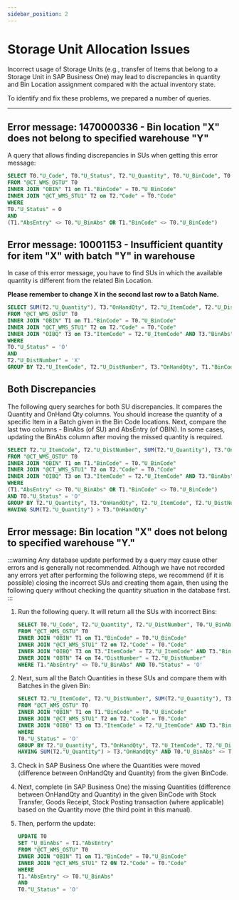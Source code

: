 ```yaml
---
sidebar_position: 2
---
```


# Storage Unit Allocation Issues

Incorrect usage of Storage Units (e.g., transfer of Items that belong to a Storage Unit in SAP Business One) may lead to discrepancies in quantity and Bin Location assignment compared with the actual inventory state.

To identify and fix these problems, we prepared a number of queries.

---

## Error message: 1470000336 - Bin location "X" does not belong to specified warehouse "Y"

A query that allows finding discrepancies in SUs when getting this error message:

```sql
SELECT T0."U_Code", T0."U_Status", T2."U_Quantity", T0."U_BinCode", T0."U_BinAbs", T1."AbsEntry", T1."BinCode"
FROM "@CT_WMS_OSTU" T0
INNER JOIN "OBIN" T1 on T1."BinCode" = T0."U_BinCode"
INNER JOIN "@CT_WMS_STU1" T2 on T2."Code" = T0."Code"
WHERE
T0."U_Status" = O
AND
(T1."AbsEntry" <> T0."U_BinAbs" OR T1."BinCode" <> T0."U_BinCode")
```

## Error message: 10001153 - Insufficient quantity for item "X" with batch "Y" in warehouse

In case of this error message, you have to find SUs in which the available quantity is different from the related Bin Location.

**Please remember to change X in the second last row to a Batch Name.**

```sql
SELECT SUM(T2."U_Quantity"), T3."OnHandQty", T2."U_ItemCode", T2."U_DistNumber", T1."BinCode"
FROM "@CT_WMS_OSTU" T0
INNER JOIN "OBIN" T1 on T1."BinCode" = T0."U_BinCode"
INNER JOIN "@CT_WMS_STU1" T2 on T2."Code" = T0."Code"
INNER JOIN "OIBQ" T3 on T3."ItemCode" = T2."U_ItemCode" AND T3."BinAbs" = T1."AbsEntry"
WHERE
T0."U_Status" = 'O'
AND
T2."U_DistNumber" = 'X'
GROUP BY T2."U_ItemCode", T2."U_DistNumber", T3."OnHandQty", T1."BinCode"
```

## Both Discrepancies

The following query searches for both SU discrepancies. It compares the Quantity and OnHand Qty columns. You should increase the quantity of a specific Item in a Batch given in the Bin Code locations. Next, compare the last two columns - BinAbs (of SU) and AbsEntry (of OBIN). In some cases, updating the BinAbs column after moving the missed quantity is required.

```sql
SELECT T2."U_ItemCode", T2."U_DistNumber", SUM(T2."U_Quantity"), T3."OnHandQty",T1."BinCode", T0."U_BinAbs",  T1."AbsEntry"
FROM "@CT_WMS_OSTU" T0
INNER JOIN "OBIN" T1 on T1."BinCode" = T0."U_BinCode"
INNER JOIN "@CT_WMS_STU1" T2 on T2."Code" = T0."Code"
INNER JOIN "OIBQ" T3 on T3."ItemCode" = T2."U_ItemCode" AND T3."BinAbs" = T1."AbsEntry"
WHERE
(T1."AbsEntry" <> T0."U_BinAbs" OR T1."BinCode" <> T0."U_BinCode")
AND T0."U_Status" = 'O'
GROUP BY T2."U_Quantity", T3."OnHandQty", T2."U_ItemCode", T2."U_DistNumber", T0."U_BinAbs",  T1."AbsEntry", T1."BinCode"
HAVING SUM(T2."U_Quantity") > T3."OnHandQty"
```

## Error message: Bin location "X" does not belong to specified warehouse "Y."

:::warning
    Any database update performed by a query may cause other errors and is generally not recommended. Although we have not recorded any errors yet after performing the following steps, we recommend (if it is possible) closing the incorrect SUs and creating them again, then using the following query without checking the quantity situation in the database first.
:::

1. Run the following query. It will return all the SUs with incorrect Bins:

    ```sql  
    SELECT T0."U_Code", T2."U_Quantity", T2."U_DistNumber", T0."U_BinAbs", T1."AbsEntry", T1."BinCode"
    FROM "@CT_WMS_OSTU" T0
    INNER JOIN "OBIN" T1 on T1."BinCode" = T0."U_BinCode"
    INNER JOIN "@CT_WMS_STU1" T2 on T2."Code" = T0."Code"
    INNER JOIN "OIBQ" T3 on T3."ItemCode" = T2."U_ItemCode" AND T3."BinAbs" = T1."AbsEntry"
    INNER JOIN "OBTN" T4 on T4."DistNumber" = T2."U_DistNumber"
    WHERE T1."AbsEntry" <> T0."U_BinAbs" AND T0."Status" = 'O'
    ```

2. Next, sum all the Batch Quantities in these SUs and compare them with Batches in the given Bin:

    ```sql
    SELECT T2."U_ItemCode", T2."U_DistNumber", SUM(T2."U_Quantity"), T3."OnHandQty",T1."BinCode", T0."U_BinAbs", T1."AbsEntry"
    FROM "@CT_WMS_OSTU" T0
    INNER JOIN "OBIN" T1 on T1."BinCode" = T0."U_BinCode"
    INNER JOIN "@CT_WMS_STU1" T2 on T2."Code" = T0."Code"
    INNER JOIN "OIBQ" T3 on T3."ItemCode" = T2."U_ItemCode" AND T3."BinAbs" = T1."AbsEntry"
    WHERE
    T0."U_Status" = 'O'
    GROUP BY T2."U_Quantity", T3."OnHandQty", T2."U_ItemCode", T2."U_DistNumber", T0."U_BinAbs", T1."AbsEntry", T1."BinCode"
    HAVING SUM(T2."U_Quantity") > T3."OnHandQty" AND T0."U_BinAbs" <> T1."AbsEntry"
    ```

3. Check in SAP Business One where the Quantities were moved (difference between OnHandQty and Quantity) from the given BinCode.
4. Next, complete (in SAP Business One) the missing Quantities (difference between OnHandQty and Quantity) in the given BinCode with Stock Transfer, Goods Receipt, Stock Posting transaction (where applicable) based on the Quantity move (the third point in this manual).
5. Then, perform the update:

    ```sql
    UPDATE T0
    SET "U_BinAbs" = T1."AbsEntry"
    FROM "@CT_WMS_OSTU" T0
    INNER JOIN "OBIN" T1 on T1."BinCode" = T0."U_BinCode"
    INNER JOIN "@CT_WMS_STU1" T2 ON T2."Code" = T0."Code"
    WHERE
    T1."AbsEntry" <> T0."U_BinAbs"
    AND
    T0."U_Status" = 'O'
    ```
